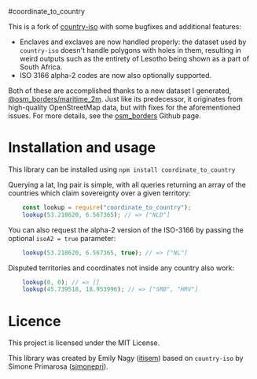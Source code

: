 #coordinate_to_country

This is a fork of [country-iso](https://github.com/simonepri/country-iso) with some bugfixes and additional features:

 * Enclaves and exclaves are now handled properly: the dataset used by `country-iso` doesn't handle polygons with holes in them, resulting in weird outputs such as the entirety of Lesotho being shown as a part of South Africa.
 * ISO 3166 alpha-2 codes are now also optionally supported.
 
Both of these are accomplished thanks to a new dataset I generated, [@osm_borders/maritime_2m](https://www.npmjs.com/package/@osm_borders/maritime_2m). Just like its predecessor, it originates from high-quality OpenStreetMap data, but with fixes for the aforementioned issues. For more details, see the [osm_borders](https://github.com/itisem/osm_borders) Github page.



# Installation and usage

This library can be installed using `npm install coordinate_to_country`

Querying a lat, lng pair is simple, with all queries returning an array of the countries which claim sovereignty over a given territory:

```javascript
	const lookup = require("coordinate_to_country");
	lookup(53.218620, 6.567365); // => ["NLD"]
```

You can also request the alpha-2 version of the ISO-3166 by passing the optional `isoA2 = true` parameter:

```javascript
	lookup(53.218620, 6.567365, true); // => ["NL"]
```

Disputed territories and coordinates not inside any country also work:
```javascript
	lookup(0, 0); // => []
	lookup(45.739518, 18.953996); // => ["SRB", "HRV"]
```

# Licence

This project is licensed under the MIT License.

This library was created by Emily Nagy ([itisem](https://github.com/itisem/)) based on `country-iso` by Simone Primarosa ([simonepri](https://github.com/simonepri/)).